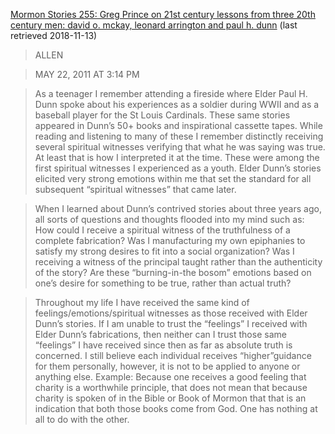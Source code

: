
[Mormon Stories 255: Greg Prince on 21st century lessons from three 20th century men: david o. mckay, leonard arrington and paul h. dunn](https://www.mormonstories.org/podcast/255-greg-prince-on-21st-lessons-from-three-20th-century-men-david-o-mckay-leonard-arrington-and-paul-h-dunn/) (last retrieved 2018-11-13)

> ALLEN

> MAY 22, 2011 AT 3:14 PM

> As a teenager I remember attending a fireside where Elder Paul H. Dunn spoke about his experiences as a soldier during WWII and as a baseball player for the St Louis Cardinals. These same stories appeared in Dunn’s 50+ books and inspirational cassette tapes. While reading and listening to many of these I remember distinctly receiving several spiritual witnesses verifying that what he was saying was true. At least that is how I interpreted it at the time.  These were among the first spiritual witnesses I experienced as a youth. Elder Dunn’s stories elicited very strong emotions within me that set the standard for all subsequent “spiritual witnesses” that came later.  

> When I learned about Dunn’s contrived stories about three years ago, all sorts of questions and thoughts flooded into my mind such as: How could I receive a spiritual witness of the truthfulness of a complete fabrication? Was I manufacturing my own epiphanies to satisfy my strong desires to fit into a social organization? Was I receiving a witness of the principal taught rather than the authenticity of the story? Are these “burning-in-the bosom” emotions based on one’s desire for something to be true, rather than actual truth?  

> Throughout my life I have received the same kind of feelings/emotions/spiritual witnesses as those received with Elder Dunn’s stories. If I am unable to trust the “feelings” I received with Elder Dunn’s fabrications, then neither can I trust those same “feelings” I have received since then as far as absolute truth is concerned.  I still believe each individual receives “higher”guidance for them personally, however, it is not to be applied to anyone or anything else. Example:  Because one receives a good feeling that charity is a worthwhile principle, that does not mean that because charity is spoken of in the Bible or Book of Mormon that that is an indication that both those books come from God.  One has nothing at all to do with the other.
